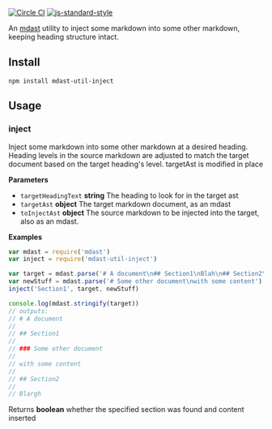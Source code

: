 [![Circle CI](https://circleci.com/gh/anandthakker/mdast-util-inject.svg?style=svg)](https://circleci.com/gh/anandthakker/mdast-util-inject)
[![js-standard-style](https://cdn.rawgit.com/feross/standard/master/badge.svg)](https://github.com/feross/standard)

An [mdast](https://github.com/wooorm/mdast) utility to inject some markdown
into some other markdown, keeping heading structure intact.

## Install

    npm install mdast-util-inject

## Usage

### inject

Inject some markdown into some other markdown at a desired heading.  Heading
levels in the source markdown are adjusted to match the target document
based on the target heading's level.  targetAst is modified in place

**Parameters**

-   `targetHeadingText` **string** The heading to look for in the target ast
-   `targetAst` **object** The target markdown document, as an mdast
-   `toInjectAst` **object** The source markdown to be injected into the target, also as an mdast.

**Examples**

```javascript
var mdast = require('mdast')
var inject = require('mdast-util-inject')

var target = mdast.parse('# A document\n## Section1\nBlah\n## Section2\nBlargh')
var newStuff = mdast.parse('# Some other document\nwith some content')
inject('Section1', target, newStuff)

console.log(mdast.stringify(target))
// outputs:
// # A document
//
// ## Section1
//
// ### Some other document
//
// with some content
//
// ## Section2
//
// Blargh
```

Returns **boolean** whether the specified section was found and content inserted

